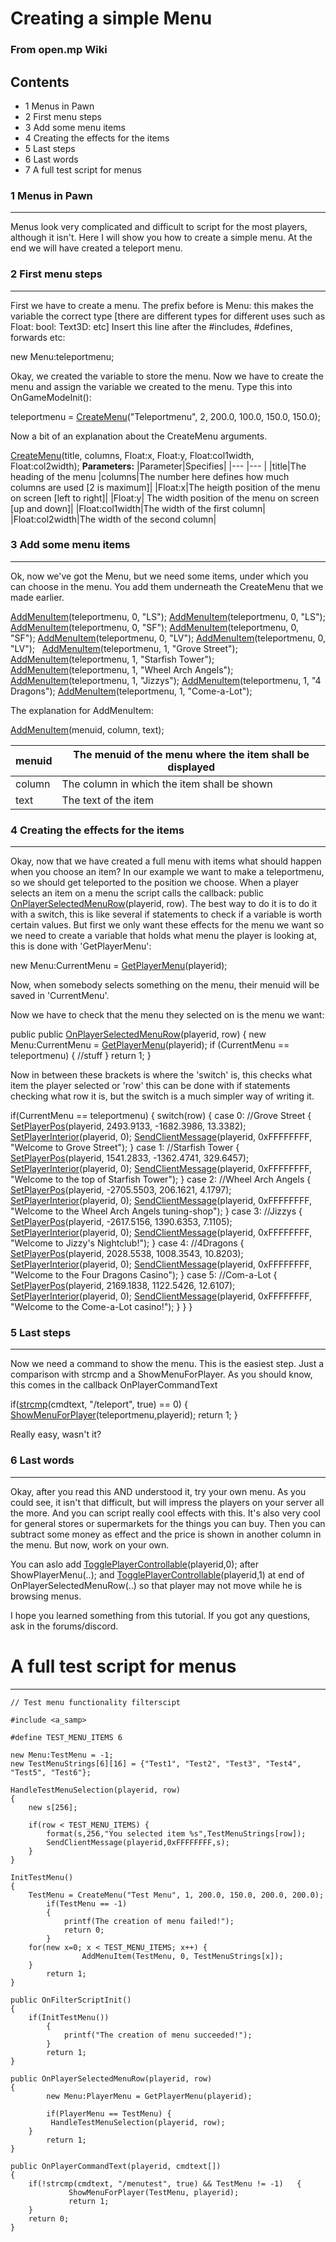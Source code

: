 Creating a simple Menu
======================

### From open.mp Wiki



Contents
--------

*   1 Menus in Pawn
*   2 First menu steps
*   3 Add some menu items
*   4 Creating the effects for the items
*   5 Last steps
*   6 Last words
*   7 A full test script for menus


### 1 Menus in Pawn
-------------

Menus look very complicated and difficult to script for the most players, although it isn't. Here I will show you how to create a simple menu. At the end we will have created a teleport menu.


### 2 First menu steps
----------------

First we have to create a menu. The prefix before is Menu: this makes the variable the correct type \[there are different types for different uses such as Float: bool: Text3D: etc\] Insert this line after the #includes, #defines, forwards etc:

new Menu:teleportmenu;

Okay, we created the variable to store the menu. Now we have to create the menu and assign the variable we created to the menu. Type this into OnGameModeInit():

teleportmenu = [CreateMenu](../scripting/functions/CreateMenu)("Teleportmenu", 2, 200.0, 100.0, 150.0, 150.0);

Now a bit of an explanation about the CreateMenu arguments.

[CreateMenu](../scripting/functions/CreateMenu)(title, columns, Float:x, Float:y, Float:col1width, Float:col2width);
**Parameters:**
|Parameter|Specifies|
|--- |--- |
|title|The heading of the menu
|columns|The number here defines how much columns are used \[2 is maximum\]|
|Float:x|The heigth position of the menu on screen \[left to right\]|
|Float:y| The width position of the menu on screen \[up and down\]|
|Float:col1width|The width of the first column|
|Float:col2width|The width of the second column|


### 3 Add some menu items
-------------------

Ok, now we've got the Menu, but we need some items, under which you can choose in the menu. You add them underneath the CreateMenu that we made earlier.

[AddMenuItem](../scripting/functions/AddMenuItem)(teleportmenu, 0, "LS");
[AddMenuItem](../scripting/functions/AddMenuItem)(teleportmenu, 0, "LS");
[AddMenuItem](../scripting/functions/AddMenuItem)(teleportmenu, 0, "SF");
[AddMenuItem](../scripting/functions/AddMenuItem)(teleportmenu, 0, "SF");
[AddMenuItem](../scripting/functions/AddMenuItem)(teleportmenu, 0, "LV");
[AddMenuItem](../scripting/functions/AddMenuItem)(teleportmenu, 0, "LV");
 
[AddMenuItem](../scripting/functions/AddMenuItem)(teleportmenu, 1, "Grove Street");
[AddMenuItem](../scripting/functions/AddMenuItem)(teleportmenu, 1, "Starfish Tower");
[AddMenuItem](../scripting/functions/AddMenuItem)(teleportmenu, 1, "Wheel Arch Angels");
[AddMenuItem](../scripting/functions/AddMenuItem)(teleportmenu, 1, "Jizzys");
[AddMenuItem](../scripting/functions/AddMenuItem)(teleportmenu, 1, "4 Dragons");
[AddMenuItem](../scripting/functions/AddMenuItem)(teleportmenu, 1, "Come-a-Lot");

The explanation for AddMenuItem:

[AddMenuItem](../scripting/functions/AddMenuItem)(menuid, column, text);

|menuid| The menuid of the menu where the item shall be displayed|
|--|--|
|column| The column in which the item shall be shown|
|text|   The text of the item|


### 4 Creating the effects for the items
----------------------------------

Okay, now that we have created a full menu with items what should happen when you choose an item? In our example we want to make a teleportmenu, so we should get teleported to the position we choose. When a player selects an item on a menu the script calls the callback: public [OnPlayerSelectedMenuRow](../scripting/callbacks/OnPlayerSelectedMenuRow)(playerid, row). The best way to do it is to do it with a switch, this is like several if statements to check if a variable is worth certain values. But first we only want these effects for the menu we want so we need to create a variable that holds what menu the player is looking at, this is done with 'GetPlayerMenu':

new Menu:CurrentMenu = [GetPlayerMenu](../scripting/functions/GetPlayerMenu)(playerid);

Now, when somebody selects something on the menu, their menuid will be saved in 'CurrentMenu'.

Now we have to check that the menu they selected on is the menu we want:


public public [OnPlayerSelectedMenuRow](../scripting/functions/OnPlayerSelectedMenuRow)(playerid, row)
{
	new Menu:CurrentMenu = [GetPlayerMenu](../scripting/functions/GetPlayerMenu)(playerid);
	if (CurrentMenu == teleportmenu)
	{
    	//stuff
	}
	return 1;
}

Now in between these brackets is where the 'switch' is, this checks what item the player selected or 'row' this can be done with if statements checking what row it is, but the switch is a much simpler way of writing it.

if(CurrentMenu == teleportmenu)
{
    switch(row)
    {
        case 0: //Grove Street
        {
            [SetPlayerPos](../scripting/functions/SetPlayerPos)(playerid, 2493.9133, \-1682.3986, 13.3382);
            [SetPlayerInterior](../scripting/functions/SetPlayerInterior)(playerid, 0);
            [SendClientMessage](../scripting/functions/SendClientMessage)(playerid, 0xFFFFFFFF, "Welcome to Grove Street");
        }
        case 1: //Starfish Tower
        {
            [SetPlayerPos](../scripting/functions/SetPlayerPos)(playerid, 1541.2833, \-1362.4741, 329.6457);
            [SetPlayerInterior](../scripting/functions/SetPlayerInterior)(playerid, 0);
            [SendClientMessage](../scripting/functions/SendClientMessage)(playerid, 0xFFFFFFFF, "Welcome to the top of Starfish Tower");
        }
        case 2: //Wheel Arch Angels
        {
            [SetPlayerPos](../scripting/functions/SetPlayerPos)(playerid, \-2705.5503, 206.1621, 4.1797);
            [SetPlayerInterior](../scripting/functions/SetPlayerInterior)(playerid, 0);
            [SendClientMessage](../scripting/functions/SendClientMessage)(playerid, 0xFFFFFFFF, "Welcome to the Wheel Arch Angels tuning-shop");
        }
        case 3: //Jizzys
        {
            [SetPlayerPos](../scripting/functions/SetPlayerPos)(playerid, \-2617.5156, 1390.6353, 7.1105);
            [SetPlayerInterior](../scripting/functions/SetPlayerInterior)(playerid, 0);
            [SendClientMessage](../scripting/functions/SendClientMessage)(playerid, 0xFFFFFFFF, "Welcome to Jizzy's Nightclub!");
        }
        case 4: //4Dragons
        {
            [SetPlayerPos](../scripting/functions/SetPlayerPos)(playerid, 2028.5538, 1008.3543, 10.8203);
            [SetPlayerInterior](../scripting/functions/SetPlayerInterior)(playerid, 0);
            [SendClientMessage](../scripting/functions/SendClientMessage)(playerid, 0xFFFFFFFF, "Welcome to the Four Dragons Casino");
        }
        case 5: //Com-a-Lot
        {
            [SetPlayerPos](../scripting/functions/SetPlayerPos)(playerid, 2169.1838, 1122.5426, 12.6107);
            [SetPlayerInterior](../scripting/functions/SetPlayerInterior)(playerid, 0);
            [SendClientMessage](../scripting/functions/SendClientMessage)(playerid, 0xFFFFFFFF, "Welcome to the Come-a-Lot casino!");
        }
    }
}



### 5 Last steps
----------

Now we need a command to show the menu. This is the easiest step. Just a comparison with strcmp and a ShowMenuForPlayer. As you should know, this comes in the callback OnPlayerCommandText

if([strcmp](../scripting/functions/strcmp)(cmdtext, "/teleport", true) == 0)
{
    [ShowMenuForPlayer](../scripting/functions/ShowMenuForPlayer)(teleportmenu,playerid);
    return 1;
}

Really easy, wasn't it?


### 6 Last words
----------

Okay, after you read this AND understood it, try your own menu. As you could see, it isn't that difficult, but will impress the players on your server all the more. And you can script really cool effects with this. It's also very cool for general stores or supermarkets for the things you can buy. Then you can subtract some money as effect and the price is shown in another column in the menu. But now, work on your own.

You can aslo add [TogglePlayerControllable](../scripting/functions/TogglePlayerControllable)(playerid,0); after ShowPlayerMenu(..);
and  [TogglePlayerControllable](../scripting/functions/TogglePlayerControllable)(playerid,1) at end of OnPlayerSelectedMenuRow(..) so that player may not move while he is browsing menus.

I hope you learned something from this tutorial. If you got any questions, ask in the forums/discord.


# A full test script for menus
----------------------------
```
// Test menu functionality filterscipt
 
#include <a_samp>
 
#define TEST_MENU_ITEMS 6
 
new Menu:TestMenu = -1;
new TestMenuStrings[6][16] = {"Test1", "Test2", "Test3", "Test4", "Test5", "Test6"};
 
HandleTestMenuSelection(playerid, row)
{
	new s[256];
 
	if(row < TEST_MENU_ITEMS) {
		format(s,256,"You selected item %s",TestMenuStrings[row]);
		SendClientMessage(playerid,0xFFFFFFFF,s);
	}
}
 
InitTestMenu()
{
	TestMenu = CreateMenu("Test Menu", 1, 200.0, 150.0, 200.0, 200.0);
        if(TestMenu == -1)
        {
            printf(The creation of menu failed!");
            return 0;
        }
	for(new x=0; x < TEST_MENU_ITEMS; x++) {
    	        AddMenuItem(TestMenu, 0, TestMenuStrings[x]);
	}
        return 1;
}
 
public OnFilterScriptInit()
{
   	if(InitTestMenu())
        {
            printf("The creation of menu succeeded!");
        }
        return 1;
}
 
public OnPlayerSelectedMenuRow(playerid, row)
{
        new Menu:PlayerMenu = GetPlayerMenu(playerid);
 
        if(PlayerMenu == TestMenu) {
	     HandleTestMenuSelection(playerid, row);
	}
        return 1;
}
 
public OnPlayerCommandText(playerid, cmdtext[])
{
	if(!strcmp(cmdtext, "/menutest", true) && TestMenu != -1)	{
    	     ShowMenuForPlayer(TestMenu, playerid);
    	     return 1;
	}
	return 0;
}
```
